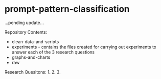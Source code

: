 # prompt-pattern-classification

...pending update...

Repository Contents: 
* clean-data-and-scripts
* experiments - contains the files created for carrying out experiments to answer each of the 3 research questions 
* graphs-and-charts
* raw

Research Quesitons: 
1. 
2. 
3. 

